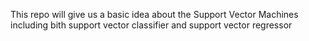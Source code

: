 This repo will give us a basic idea about the Support Vector Machines including bith support vector classifier and support vector regressor
